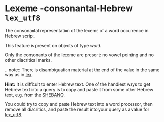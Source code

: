 # Lexeme -consonantal-Hebrew `lex_utf8`


The consonantal representation of the lexeme of a word occurrence in Hebrew script.

This feature is present on objects of type *word*.

Only the consonants of the lexeme are present: no vowel pointing and no other diacritical marks.

.. note:: 
    There is disambiguation material at the end of the value in the same way as in [lex](lex).

**Hint:**
It is difficult to enter Hebrew text. One of the handiest ways to get Hebrew text into a query is to copy and paste it
from some other Hebrew text, e.g. from the [SHEBANQ](https://shebanq.ancient-data.org).

You could try to copy and paste Hebrew text into a word processor, then remove all diacritics, and paste the result into
your query as a value for [lex_utf8](lex_utf8).


